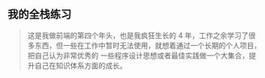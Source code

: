 ## 我的全栈练习

> 这是我做前端的第四个年头，也是我疯狂生长的 4 年，工作之余学习了很多东西，但一些在工作中暂时无法使用，就想着通过一个长期的个人项目，把自己认为非常优秀的
> 一些程序设计思想或者最佳实践做一个大集合，提升自己在知识体系方面的成长。
